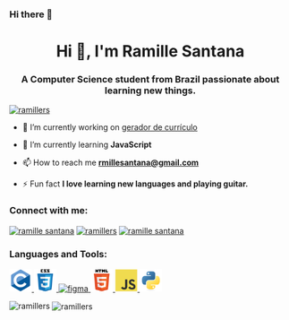 ### Hi there 👋

<h1 align="center">Hi 👋, I'm Ramille Santana</h1>
<h3 align="center">A Computer Science student from Brazil passionate about learning new things.</h3>

<p align="left"> <a href="https://github.com/ryo-ma/github-profile-trophy"><img src="https://github-profile-trophy.vercel.app/?username=ramillers" alt="ramillers" /></a> </p>

- 🔭 I’m currently working on [gerador de currículo](https://github.com/ramillers/geradorCurriculo.git)

- 🌱 I’m currently learning **JavaScript**

- 📫 How to reach me **rmillesantana@gmail.com**

- ⚡ Fun fact **I love learning new languages and playing guitar.**

<h3 align="left">Connect with me:</h3>
<p align="left">
<a href="https://linkedin.com/in/ramille santana" target="blank"><img align="center" src="https://raw.githubusercontent.com/rahuldkjain/github-profile-readme-generator/master/src/images/icons/Social/linked-in-alt.svg" alt="ramille santana" height="30" width="40" /></a>
<a href="https://instagram.com/ramillers" target="blank"><img align="center" src="https://raw.githubusercontent.com/rahuldkjain/github-profile-readme-generator/master/src/images/icons/Social/instagram.svg" alt="ramillers" height="30" width="40" /></a>
<a href="https://www.youtube.com/c/ramille santana" target="blank"><img align="center" src="https://raw.githubusercontent.com/rahuldkjain/github-profile-readme-generator/master/src/images/icons/Social/youtube.svg" alt="ramille santana" height="30" width="40" /></a>
</p>

<h3 align="left">Languages and Tools:</h3>
<p align="left"> <a href="https://www.cprogramming.com/" target="_blank" rel="noreferrer"> <img src="https://raw.githubusercontent.com/devicons/devicon/master/icons/c/c-original.svg" alt="c" width="40" height="40"/> </a> <a href="https://www.w3schools.com/css/" target="_blank" rel="noreferrer"> <img src="https://raw.githubusercontent.com/devicons/devicon/master/icons/css3/css3-original-wordmark.svg" alt="css3" width="40" height="40"/> </a> <a href="https://www.figma.com/" target="_blank" rel="noreferrer"> <img src="https://www.vectorlogo.zone/logos/figma/figma-icon.svg" alt="figma" width="40" height="40"/> </a> <a href="https://www.w3.org/html/" target="_blank" rel="noreferrer"> <img src="https://raw.githubusercontent.com/devicons/devicon/master/icons/html5/html5-original-wordmark.svg" alt="html5" width="40" height="40"/> </a> <a href="https://developer.mozilla.org/en-US/docs/Web/JavaScript" target="_blank" rel="noreferrer"> <img src="https://raw.githubusercontent.com/devicons/devicon/master/icons/javascript/javascript-original.svg" alt="javascript" width="40" height="40"/> </a> <a href="https://www.python.org" target="_blank" rel="noreferrer"> <img src="https://raw.githubusercontent.com/devicons/devicon/master/icons/python/python-original.svg" alt="python" width="40" height="40"/> </a> </p>

<p><img align="left" src="https://github-readme-stats.vercel.app/api/top-langs?username=ramillers&show_icons=true&locale=en&layout=compact" alt="ramillers" /></p>

<p>&nbsp;<img align="center" src="https://github-readme-stats.vercel.app/api?username=ramillers&show_icons=true&locale=en" alt="ramillers" /></p>
